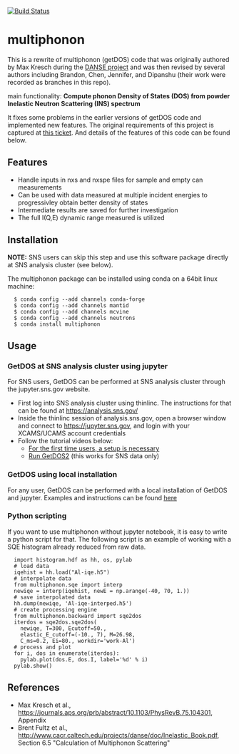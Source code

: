 [![Build Status](https://travis-ci.org/sns-chops/multiphonon.svg?branch=master)](https://travis-ci.org/sns-chops/multiphonon) 
# multiphonon
This is a rewrite of multiphonon (getDOS) code that was originally authored by 
Max Kresch during the [DANSE project](http://danse.us/) and
was then revised by several authors including Brandon, Chen, Jennifer, and Dipanshu
(their work were recorded as branches in this repo).

main functionality: **Compute phonon Density of States (DOS) from powder Inelastic Neutron Scattering (INS) spectrum**

It fixes some problems in the earlier versions of getDOS code and implemented new features.
The original requirements of this project is captured at [this ticket](https://github.com/sns-chops/multiphonon/issues/32).
And details of the features of this code can be found below.

## Features

* Handle inputs in nxs and nxspe files for sample and empty can measurements
* Can be used with data measured at multiple incident energies to progressivley obtain better density of states
* Intermediate results are saved for further investigation
* The full I(Q,E) dynamic range measured is utilized

## Installation
**NOTE:** SNS users can skip this step and use this software package directly at SNS analysis cluster (see below). 

The multiphonon package can be installed using conda on a 64bit linux machine:

      $ conda config --add channels conda-forge
      $ conda config --add channels mantid
      $ conda config --add channels mcvine
      $ conda config --add channels neutrons
      $ conda install multiphonon

## Usage

### GetDOS at SNS analysis cluster using jupyter 
For SNS users, GetDOS can be performed at SNS analysis cluster through the jupyter.sns.gov website.
* First log into SNS analysis cluster using thinlinc. The instructions for that can be found at https://analysis.sns.gov/
* Inside the thinlinc session of analysis.sns.gov, open a browser window and connect to https://jupyter.sns.gov, and login with your XCAMS/UCAMS account credentials
* Follow the tutorial videos below:
  - [For the first time users, a setup is necessary](https://www.youtube.com/embed/5XOX8RdHBnQ?start=0&end=36&version=3)
  - [Run GetDOS2](https://www.youtube.com/embed/uTEEyifpG-k) (this works for SNS data only)

### GetDOS using local installation
For any user, GetDOS can be performed with a local installation of GetDOS and jupyter.
Examples and instructions can be found [here](/examples)

### Python scripting
If you want to use multiphonon without jupyter notebook, it is easy to write a python script for that.
The following script is an example of working with a SQE histogram already reduced from raw data.

      import histogram.hdf as hh, os, pylab
      # load data
      iqehist = hh.load("Al-iqe.h5") 
      # interpolate data
      from multiphonon.sqe import interp
      newiqe = interp(iqehist, newE = np.arange(-40, 70, 1.))
      # save interpolated data
      hh.dump(newiqe, 'Al-iqe-interped.h5')
      # create processing engine
      from multiphonon.backward import sqe2dos
      iterdos = sqe2dos.sqe2dos(
        newiqe, T=300, Ecutoff=50., 
        elastic_E_cutoff=(-10., 7), M=26.98,
        C_ms=0.2, Ei=80., workdir='work-Al')
      # process and plot
      for i, dos in enumerate(iterdos):
        pylab.plot(dos.E, dos.I, label='%d' % i)
      pylab.show()

## References
* Max Kresch et al., https://journals.aps.org/prb/abstract/10.1103/PhysRevB.75.104301, Appendix
* Brent Fultz et al., http://www.cacr.caltech.edu/projects/danse/doc/Inelastic_Book.pdf, Section 6.5 "Calculation of Multiphonon Scattering"
